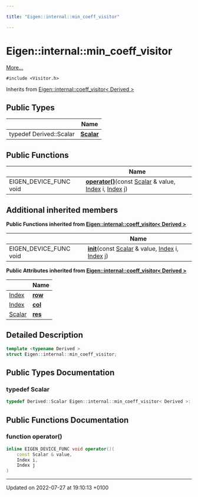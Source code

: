 ```yaml
---

title: "Eigen::internal::min_coeff_visitor"

---
```


# Eigen::internal::min_coeff_visitor



 [More...](#detailed-description)


`#include <Visitor.h>`

Inherits from [Eigen::internal::coeff_visitor< Derived >](http://example.org/classes/structeigen_1_1internal_1_1coeff__visitor/)

## Public Types

|                | Name           |
| -------------- | -------------- |
| typedef Derived::Scalar | **[Scalar](http://example.org/classes/structeigen_1_1internal_1_1min__coeff__visitor/#typedef-scalar)**  |

## Public Functions

|                | Name           |
| -------------- | -------------- |
| EIGEN_DEVICE_FUNC void | **[operator()](http://example.org/classes/structeigen_1_1internal_1_1min__coeff__visitor/#function-operator())**(const <a href="http://example.org/classes/structeigen_1_1internal_1_1coeff__visitor/#typedef-scalar">Scalar</a> & value, <a href="http://example.org/namespaces/namespaceeigen/#typedef-index">Index</a> i, <a href="http://example.org/namespaces/namespaceeigen/#typedef-index">Index</a> j) |

## Additional inherited members

**Public Functions inherited from [Eigen::internal::coeff_visitor< Derived >](http://example.org/classes/structeigen_1_1internal_1_1coeff__visitor/)**

|                | Name           |
| -------------- | -------------- |
| EIGEN_DEVICE_FUNC void | **[init](http://example.org/classes/structeigen_1_1internal_1_1coeff__visitor/#function-init)**(const <a href="http://example.org/classes/structeigen_1_1internal_1_1coeff__visitor/#typedef-scalar">Scalar</a> & value, <a href="http://example.org/namespaces/namespaceeigen/#typedef-index">Index</a> i, <a href="http://example.org/namespaces/namespaceeigen/#typedef-index">Index</a> j) |

**Public Attributes inherited from [Eigen::internal::coeff_visitor< Derived >](http://example.org/classes/structeigen_1_1internal_1_1coeff__visitor/)**

|                | Name           |
| -------------- | -------------- |
| <a href="http://example.org/namespaces/namespaceeigen/#typedef-index">Index</a> | **[row](http://example.org/classes/structeigen_1_1internal_1_1coeff__visitor/#variable-row)**  |
| <a href="http://example.org/namespaces/namespaceeigen/#typedef-index">Index</a> | **[col](http://example.org/classes/structeigen_1_1internal_1_1coeff__visitor/#variable-col)**  |
| <a href="http://example.org/classes/structeigen_1_1internal_1_1coeff__visitor/#typedef-scalar">Scalar</a> | **[res](http://example.org/classes/structeigen_1_1internal_1_1coeff__visitor/#variable-res)**  |


## Detailed Description

```cpp
template <typename Derived >
struct Eigen::internal::min_coeff_visitor;
```

## Public Types Documentation

### typedef Scalar

```cpp
typedef Derived::Scalar Eigen::internal::min_coeff_visitor< Derived >::Scalar;
```


## Public Functions Documentation

### function operator()

```cpp
inline EIGEN_DEVICE_FUNC void operator()(
    const Scalar & value,
    Index i,
    Index j
)
```


-------------------------------

Updated on 2022-07-27 at 19:10:13 +0100